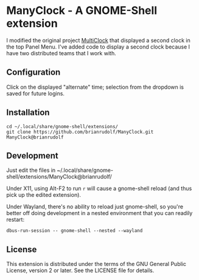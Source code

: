 # ManyClock - A GNOME-Shell extension

I modified the original project [MultiClock](https://github.com/mibus/MultiClock) that displayed a second clock in the top Panel Menu. I've added code to display a second clock because I have two distributed teams that I work with. 

## Configuration

Click on the displayed "alternate" time; selection from the dropdown is saved for future logins.

## Installation

```
cd ~/.local/share/gnome-shell/extensions/
git clone https://github.com/brianrudolf/ManyClock.git ManyClock@brianrudolf
```

## Development

Just edit the files in ~/.local/share/gnome-shell/extensions/ManyClock@brianrudolf/

Under X11, using Alt-F2 to run `r` will cause a gnome-shell reload (and thus pick up the edited extension).

Under Wayland, there's no ability to reload just gnome-shell, so you're better off doing development in a nested environment that you can readily restart:

```
dbus-run-session -- gnome-shell --nested --wayland
```

## License

This extension is distributed under the terms of the GNU General Public License, version 2 or later. See the LICENSE file for details.
